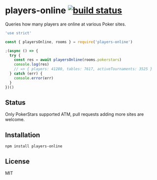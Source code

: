 # players-online [![build status](https://secure.travis-ci.org/thlorenz/players-online.svg?branch=master)](http://travis-ci.org/thlorenz/players-online)

Queries how many players are online at various Poker sites.

```js
'use strict'

const { playersOnline, rooms } = require('players-online')

;(async () => {
  try {
    const res = await playersOnline(rooms.pokerstars)
    console.log(res)
    // => { players: 41280, tables: 7617, activeTournaments: 3525 }
  } catch (err) {
    console.error(err)
  }
})()
```

## Status

Only PokerStars supported ATM, pull requests adding more sites are welcome.

## Installation

    npm install players-online

## License

MIT
